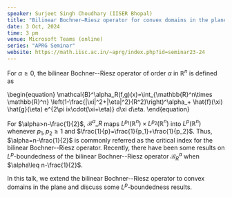 ```yaml
---
speaker: Surjeet Singh Choudhary (IISER Bhopal)
title: "Bilinear Bochner–Riesz operator for convex domains in the plane"
date: 3 Oct, 2024
time: 3 pm
venue: Microsoft Teams (online)
series: "APRG Seminar"
website: https://math.iisc.ac.in/~aprg/index.php?id=seminar23-24
---
```


For $\alpha\geq0$, the bilinear Bochner--Riesz operator of order $\alpha$ in $\mathbb{R}^n$ is defined as

\begin{equation}
\mathcal{B}^\alpha\_R(f,g)(x)=\int\_{\mathbb{R}^n\times \mathbb{R}^n} \left(1-\frac{|\xi|^2+|\eta|^2}{R^2}\right)^\alpha_+ \hat{f}(\xi) \hat{g}(\eta) e^{2\pi ix\cdot(\xi+\eta)} d\xi d\eta.
\end{equation}

For $\alpha>n-\frac{1}{2}$, $\mathcal{B}^{\alpha}\_R$ maps $L^{p_1}(\mathbb{R}^n)\times L^{p_2}(\mathbb{R}^n)$ into $L^p(\mathbb{R}^n)$ whenever $p_1,p_2\geq1$ and
$\frac{1}{p}=\frac{1}{p_1}+\frac{1}{p_2}$. Thus, $\alpha=n-\frac{1}{2}$ is commonly referred as the critical index for the bilinear Bochner--Riesz operator. Recently,
there have been some results on $L^p$-boundedness of the bilinear Bochner--Riesz operator $\mathcal{B}^{\alpha}_R$ when $\alpha\leq n-\frac{1}{2}$.

In this talk, we extend the bilinear Bochner--Riesz operator to convex domains in the plane and discuss some $L^p$-boundedness results.
